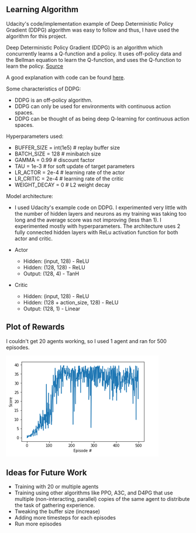 ## Learning Algorithm
Udacity's code/implementation example of Deep Deterministic Policy Gradient (DDPG) algorithm was easy to follow and thus, I have used the algorithm for this project.

Deep Deterministic Policy Gradient (DDPG) is an algorithm which concurrently learns a Q-function and a policy. It uses off-policy data and the Bellman equation to learn the Q-function, and uses the Q-function to learn the policy.
[Source](https://spinningup.openai.com/en/latest/algorithms/ddpg.html)

A good explanation with code can be found [here](https://towardsdatascience.com/deep-deterministic-policy-gradients-explained-2d94655a9b7b).

Some characteristics of DDPG:

- DDPG is an off-policy algorithm.
- DDPG can only be used for environments with continuous action spaces.
- DDPG can be thought of as being deep Q-learning for continuous action spaces.

Hyperparameters used:

- BUFFER_SIZE = int(1e5)  # replay buffer size
- BATCH_SIZE = 128        # minibatch size
- GAMMA = 0.99            # discount factor
- TAU = 1e-3              # for soft update of target parameters
- LR_ACTOR = 2e-4         # learning rate of the actor 
- LR_CRITIC = 2e-4        # learning rate of the critic
- WEIGHT_DECAY = 0        # L2 weight decay

Model architecture:

- I used Udacity's example code on DDPG. I experimented very little with the number of hidden layers and neurons as my training was taking too long and the average score was not improving (less than 1). I experimented mostly with hyperparameters. The architecture uses 2 fully connected hidden layers with ReLu activation function for both actor and critic.

- Actor    
    - Hidden: (input, 128)  - ReLU
    - Hidden: (128, 128)    - ReLU
    - Output: (128, 4)      - TanH

- Critic
    - Hidden: (input, 128)              - ReLU
    - Hidden: (128 + action_size, 128)  - ReLU
    - Output: (128, 1)                  - Linear

## Plot of Rewards
I couldn't get 20 agents working, so I used 1 agent and ran for 500 episodes.

<img src="images/continuous_control.png" align="top-left" alt="" title="Plot" />

## Ideas for Future Work
- Training with 20 or multiple agents
- Training using other algorithms like PPO, A3C, and D4PG that use multiple (non-interacting, parallel) copies of the same agent to distribute the task of gathering experience.
- Tweaking the buffer size (increase)
- Adding more timesteps for each episodes
- Run more episodes
